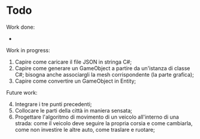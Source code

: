 # Todo

Work done:

- 

Work in progress:

1. Capire come caricare il file JSON in stringa C#;
2. Capire come generare un GameObject a partire da un'istanza di classe C#; bisogna anche associargli la mesh corrispondente (la parte grafica);
3. Capire come convertire un GameObject in Entity;

Future work:

4. Integrare i tre punti precedenti;
5. Collocare le parti della città in maniera sensata;
6. Progettare l'algoritmo di movimento di un veicolo all'interno di una strada: come il veicolo deve seguire la propria corsia e come cambiarla, come non investire le altre auto, come traslare e ruotare;